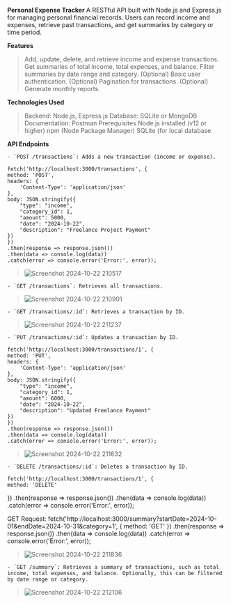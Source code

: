 **Personal Expense Tracker**
A RESTful API built with Node.js and Express.js for managing personal financial records. Users can record income and expenses, retrieve past transactions, and get summaries by category or time period.

**Features**
> Add, update, delete, and retrieve income and expense transactions.
> Get summaries of total income, total expenses, and balance.
> Filter summaries by date range and category.
> (Optional) Basic user authentication.
> (Optional) Pagination for transactions.
> (Optional) Generate monthly reports.

**Technologies Used**
> Backend: Node.js, Express.js
> Database: SQLite or MongoDB
> Documentation: Postman
Prerequisites
> Node.js installed (v12 or higher)
> npm (Node Package Manager)
> SQLite (for local database

**API Endpoints**

    - `POST /transactions`: Adds a new transaction (income or expense).
    
    fetch('http://localhost:3000/transactions', {
    method: 'POST',
    headers: {
        'Content-Type': 'application/json'
    },
    body: JSON.stringify({
        "type": "income",
        "category_id": 1,
        "amount": 5000,
        "date": "2024-10-22",
        "description": "Freelance Project Payment"
    })
    })
    .then(response => response.json())
    .then(data => console.log(data))
    .catch(error => console.error('Error:', error));

> ![Screenshot 2024-10-22 210517](https://github.com/user-attachments/assets/7bebe54b-6f15-4285-a971-1a92b1012990)

    - `GET /transactions`: Retrieves all transactions.
> ![Screenshot 2024-10-22 210901](https://github.com/user-attachments/assets/5c9beb23-1c21-486f-8ad3-e360f92310b5)

    - `GET /transactions/:id`: Retrieves a transaction by ID.
> ![Screenshot 2024-10-22 211237](https://github.com/user-attachments/assets/5aabec9b-7545-4dbb-a239-8339efeec426)

    - `PUT /transactions/:id`: Updates a transaction by ID.

    fetch('http://localhost:3000/transactions/1', {
    method: 'PUT',
    headers: {
        'Content-Type': 'application/json'
    },
    body: JSON.stringify({
        "type": "income",
        "category_id": 1,
        "amount": 6000,
        "date": "2024-10-22",
        "description": "Updated Freelance Payment"
    })
    })
    .then(response => response.json())
    .then(data => console.log(data))
    .catch(error => console.error('Error:', error));

>![Screenshot 2024-10-22 211632](https://github.com/user-attachments/assets/67e7e3de-d263-429c-bcfa-6a9c45dced70)

    - `DELETE /transactions/:id`: Deletes a transaction by ID.

    fetch('http://localhost:3000/transactions/1', {
    method: 'DELETE'
})
.then(response => response.json())
.then(data => console.log(data))
.catch(error => console.error('Error:', error));

GET Request:
fetch('http://localhost:3000/summary?startDate=2024-10-01&endDate=2024-10-31&category=1', {
    method: 'GET'
})
.then(response => response.json())
.then(data => console.log(data))
.catch(error => console.error('Error:', error));
    
>![Screenshot 2024-10-22 211836](https://github.com/user-attachments/assets/4f5fec5d-a5da-4dc5-a8d3-2d01cd7cf07d)

    - `GET /summary`: Retrieves a summary of transactions, such as total income, total expenses, and balance. Optionally, this can be filtered by date range or category.
> ![Screenshot 2024-10-22 212106](https://github.com/user-attachments/assets/fc60eeba-f6d0-4f35-8f10-deab7c721b2f)
